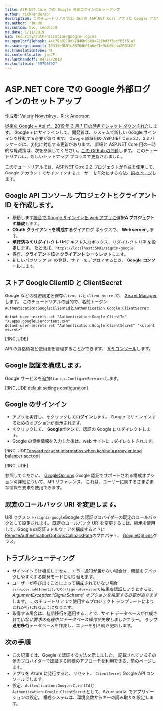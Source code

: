 ```yaml
---
title: ASP.NET Core での Google 外部ログインのセットアップ
author: rick-anderson
description: このチュートリアルでは、既存の ASP.NET Core アプリに Google アカウントのユーザー認証の統合について説明します。
ms.author: riande
ms.custom: mvc, seodec18
ms.date: 1/11/2019
uid: security/authentication/google-logins
ms.openlocfilehash: 44c79b3279db7946b6d89a726bd3f5acfb5f51af
ms.sourcegitcommit: 78339e9891c8676db01a6e81e9cb0cdaa280162f
ms.translationtype: MT
ms.contentlocale: ja-JP
ms.lasthandoff: 04/17/2019
ms.locfileid: "59705592"
---
```

# <a name="google-external-login-setup-in-aspnet-core"></a>ASP.NET Core での Google 外部ログインのセットアップ

作成者: [Valeriy Novytskyy](https://github.com/01binary)、[Rick Anderson](https://twitter.com/RickAndMSFT)

[従来の Google + Api が、2019 年 3 月 7 日の時点でシャット ダウンされた](https://developers.google.com/+/api-shutdown)します。 Google + にサインインして、開発者は、システムで新しい Google サインインを移動する必要があります。 Google 認証用の ASP.NET Core 2.1、2.2 パッケージは、変化に対応する更新があります。 詳細と ASP.NET Core 用の一時的な軽減策は、次を参照してください。[この GitHub の問題](https://github.com/aspnet/AspNetCore/issues/6486)します。 このチュートリアルは、新しいセットアップ プロセスで更新されました。

このチュートリアルでは、ASP.NET Core 2.2 プロジェクトが作成を使用して、Google アカウントでサインインするユーザーを有効にする方法、[前のページ](xref:security/authentication/social/index)します。

## <a name="create-a-google-api-console-project-and-client-id"></a>Google API コンソール プロジェクトとクライアント ID を作成します。

* 移動します[統合で Google サインインを web アプリに](https://developers.google.com/identity/sign-in/web/devconsole-project)選択**A プロジェクトの構成**します。
* **OAuth クライアントを構成する**ダイアログ ボックスで、 **Web server**します。
* **承認済みのリダイレクト Uri**テキスト入力ボックス、リダイレクト URI を設定します。 たとえば、`https://localhost:5001/signin-google`
* 保存、**クライアント ID**と**クライアント シークレット**します。
* 新しいパブリック url の登録、サイトをデプロイするとき、 **Google コンソール**します。

## <a name="store-google-clientid-and-clientsecret"></a>ストア Google ClientID と ClientSecret

Google などの機密設定を保存`Client ID`と`Client Secret`で、 [Secret Manager](xref:security/app-secrets)します。 このチュートリアルの目的で、名前トークン`Authentication:Google:ClientId`と`Authentication:Google:ClientSecret`:

```console
dotnet user-secrets set "Authentication:Google:ClientId" "X.apps.googleusercontent.com"
dotnet user-secrets set "Authentication:Google:ClientSecret" "<client secret>"
```

[!INCLUDE[](~/includes/environmentVarableColon.md)]

API の資格情報と使用量を管理することができます、 [API コンソール](https://console.developers.google.com/apis/dashboard)します。

## <a name="configure-google-authentication"></a>Google 認証を構成します。

Google サービスを追加`Startup.ConfigureServices`します。

[!INCLUDE [default settings configuration](includes/default-settings2-2.md)]

## <a name="sign-in-with-google"></a>Google のサインイン

* アプリを実行し、をクリックして**ログイン**します。 Google でサインインするためのオプションが表示されます。
* をクリックして、 **Google**ボタンで、認証の Google にリダイレクトします。
* Google の資格情報を入力した後は、web サイトにリダイレクトされます。

[!INCLUDE[Forward request information when behind a proxy or load balancer section](includes/forwarded-headers-middleware.md)]

[!INCLUDE[](includes/chain-auth-providers.md)]

参照してください、 [GoogleOptions](/dotnet/api/microsoft.aspnetcore.authentication.google.googleoptions) Google 認証でサポートされる構成オプションの詳細について、API リファレンス。 これは、ユーザーに関するさまざまな情報を要求を使用できます。

## <a name="change-the-default-callback-uri"></a>既定のコールバック URI を変更します。

URI セグメント`/signin-google`Google の認証プロバイダーの既定のコールバックとして設定されます。 既定のコールバック URI を変更するには、継承を使用して、Google の認証ミドルウェアを構成するときに[RemoteAuthenticationOptions.CallbackPath](/dotnet/api/microsoft.aspnetcore.authentication.remoteauthenticationoptions.callbackpath)のプロパティ、 [GoogleOptions](/dotnet/api/microsoft.aspnetcore.authentication.google.googleoptions)クラス。

## <a name="troubleshooting"></a>トラブルシューティング

* サインインでは機能しません、エラー通知が届かない場合は、問題をデバッグしやすくする開発モードに切り替えます。
* ユーザーが呼び出すことによって構成されていない場合`services.AddIdentity`で`ConfigureServices`で結果を認証しようとすると、 *ArgumentException:'SignInScheme' オプションを指定する必要があります*します。 このチュートリアルで使用するプロジェクト テンプレートによりこれが行われるようになります。
* 取得する場合は、初期移行を適用することで、サイト データベースが作成されていない*要求の処理中にデータベース操作が失敗しました*エラー。 タップ**適用移行**データベースを作成し、エラーを引き続き更新します。

## <a name="next-steps"></a>次の手順

* この記事では、Google で認証する方法を示しました。 記載されているその他のプロバイダーで認証する同様のアプローチを利用できる、[前のページ](xref:security/authentication/social/index)します。
* アプリを Azure に発行すると、リセット、 `ClientSecret` Google API コンソールでします。
* 設定、`Authentication:Google:ClientId`と`Authentication:Google:ClientSecret`として、Azure portal でアプリケーションの設定。 構成システムは、環境変数からキーの読み取りを設定します。
